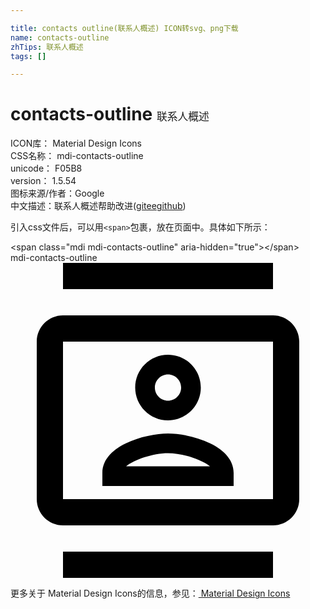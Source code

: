 ```yaml
---

title: contacts outline(联系人概述) ICON转svg、png下载
name: contacts-outline
zhTips: 联系人概述
tags: []

---
```


# contacts-outline  <small style="font-size: 60%;font-weight: 100">联系人概述</small>


<div class="detail-page">
<p>
<span>
ICON库：
<span class="badge-secondary badge">Material Design Icons</span> 
</span>
<br/>
<span>
CSS名称：
<span class="badge-secondary badge">mdi-contacts-outline</span> 
</span>
<br/>
<span>
unicode：
<span class="badge-secondary badge">F05B8</span> 
<copy-btn content='F05B8' btn-title=""></copy-btn>
<copy-btn :content='String.fromCodePoint(parseInt("F05B8", 16))' btn-title="复制U"></copy-btn>
</span>
<br/>
<span>
version：
<span class="badge-secondary badge">1.5.54</span> 
</span>
<br/>
<span>图标来源/作者：<span class="badge-light badge">Google</span></span> 
<br/>
<span class="zh-detail">中文描述：<span class="badge-primary badge">联系人概述</span><span class="help-link"><span>帮助改进</span>(<a href="https://gitee.com/liuwave/icon-helper/edit/master/json/material/contacts-outline.json" target="_blank" rel="noopener noreferrer">gitee</a><a href="https://github.com/liuwave/icon-helper/edit/master/json/material/contacts-outline.json" target="_blank" rel="noopener noreferrer">github</a></span>)</span><br/>
</p>
</div>
<div class="alert alert-dark">
  <i class="mdi mdi-contacts-outline mdi-48px"></i>
  <i class="mdi mdi-contacts-outline mdi-36px"></i>
  <i class="mdi mdi-contacts-outline mdi-24px"></i>
  <i class="mdi mdi-contacts-outline mdi-18px"></i>
</div>
<div>
  <p>引入css文件后，可以用<code>&lt;span&gt;</code>包裹，放在页面中。具体如下所示：    
  </p>
  <div class="alert alert-primary" style="font-size: 14px">
    &lt;span class="mdi mdi-contacts-outline" aria-hidden="true"&gt;&lt;/span&gt;
    <copy-btn content='<span class="mdi mdi-contacts-outline" aria-hidden="true"></span>'></copy-btn>
  </div>
  <div class="alert alert-secondary">
    <i class="mdi mdi-contacts-outline"
    style="font-size: 24px"
    aria-hidden="true"></i> mdi-contacts-outline
    <copy-btn content="mdi-contacts-outline" btn-title="复制图标名称"></copy-btn>
  </div>
</div>
<div id="svg" class="svg-wrap">
<svg xmlns="http://www.w3.org/2000/svg" viewBox="0 0 24 24"><path d="M20 4H4C2.9 4 2 4.9 2 6V18C2 19.1 2.9 20 4 20H20C21.1 20 22 19.1 22 18V6C22 4.9 21.1 4 20 4M20 18H4V6H20V18M4 0H20V2H4M4 22H20V24H4M12 12C13.38 12 14.5 10.88 14.5 9.5S13.38 7 12 7 9.5 8.12 9.5 9.5 10.62 12 12 12M12 8.5C12.55 8.5 13 8.95 13 9.5S12.55 10.5 12 10.5 11 10.05 11 9.5 11.45 8.5 12 8.5M17 16C17 13.9 13.69 13 12 13S7 13.9 7 16V17H17V16M8.81 15.5C9.42 15 10.84 14.5 12 14.5C13.17 14.5 14.59 15 15.2 15.5H8.81Z" /></svg>
</div>
<detail full-name='mdi-contacts-outline'></detail>
    
<div><p>更多关于 Material Design Icons的信息，参见：<a target="_blank" href="https://iconhelper.cn/material.html"> Material Design Icons</a>
</p></div>
